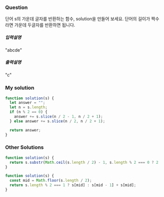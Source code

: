 ### Question

단어 s의 가운데 글자를 반환하는 함수, solution을 만들어 보세요. 단어의 길이가 짝수라면 가운데 두글자를 반환하면 됩니다.

##### 입력설명

"abcde"

##### 출력설명

"c"

### My solution

```javascript
function solution(s) {
  let answer = "";
  let n = s.length;
  if (n % 2 == 0) {
    answer += s.slice(n / 2 - 1, n / 2 + 1);
  } else answer += s.slice(n / 2, n / 2 + 1);

  return answer;
}
```

### Other Solutions

```javascript
function solution(s) {
  return s.substr(Math.ceil(s.length / 2) - 1, s.length % 2 === 0 ? 2 : 1);
}

function solution(s) {
  const mid = Math.floor(s.length / 2);
  return s.length % 2 === 1 ? s[mid] : s[mid - 1] + s[mid];
}
```
 
